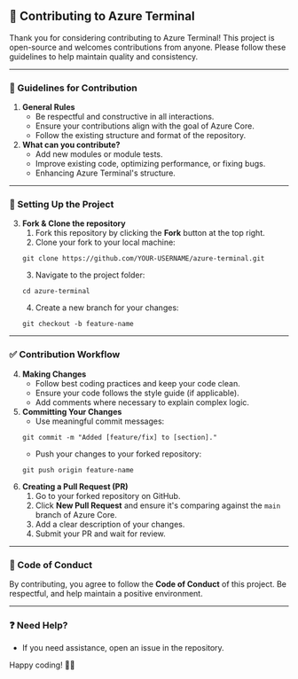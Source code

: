 ## 🚀 Contributing to Azure Terminal
Thank you for considering contributing to Azure Terminal! This project is open-source and welcomes contributions from anyone. Please follow these guidelines to help maintain quality and consistency.

---

### 📌 Guidelines for Contribution
1. **General Rules**
   - Be respectful and constructive in all interactions.
   - Ensure your contributions align with the goal of Azure Core.
   - Follow the existing structure and format of the repository.
2. **What can you contribute?**
   - Add new modules or module tests.
   - Improve existing code, optimizing performance, or fixing bugs.
   - Enhancing Azure Terminal's structure.

---

### 🔧 Setting Up the Project
3. **Fork & Clone the repository**
   1. Fork this repository by clicking the **Fork** button at the top right.
   2. Clone your fork to your local machine:
   ```shell
   git clone https://github.com/YOUR-USERNAME/azure-terminal.git
   ```
   3. Navigate to the project folder:
   ```shell
   cd azure-terminal
   ```
   4. Create a new branch for your changes:
   ```shell
   git checkout -b feature-name
   ```

---

### ✅ Contribution Workflow
4. **Making Changes**
   - Follow best coding practices and keep your code clean.
   - Ensure your code follows the style guide (if applicable).
   - Add comments where necessary to explain complex logic.
5. **Committing Your Changes**
   - Use meaningful commit messages:
   ```shell
   git commit -m "Added [feature/fix] to [section]."
   ```
   - Push your changes to your forked repository:
   ```shell
   git push origin feature-name
   ```
6. **Creating a Pull Request (PR)**
   1. Go to your forked repository on GitHub.
   2. Click **New Pull Request** and ensure it's comparing against the `main` branch of Azure Core.
   3. Add a clear description of your changes.
   4. Submit your PR and wait for review.

---

### 📜 Code of Conduct
By contributing, you agree to follow the **Code of Conduct** of this project. Be respectful, and help maintain a positive environment.

---

### ❓ Need Help?
- If you need assistance, open an issue in the repository.

Happy coding! 🚀✨
